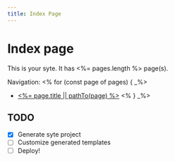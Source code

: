 ```yaml
---
title: Index Page
---
```

# Index page

This is your syte. It has <%= pages.length %> page(s).

Navigation:
<% for (const page of pages) { _%>
* [<%= page.title || pathTo(page) %>](<%= pathTo(page) %>)
<% } _%>

## TODO

- [X] Generate syte project
- [ ] Customize generated templates
- [ ] Deploy!
